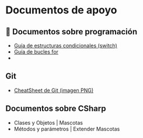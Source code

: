 # Documentos de apoyo

## 📄 Documentos sobre programación

- [Guía de estructuras condicionales (switch)](programacion/infoSwitch.md)
- [Guía de bucles for](infoFor.md)
- 

## <i class="bi bi-git"></i> Git

- [CheatSheet de Git (imagen PNG)](../descargas/GitCheatSheet.png)

## Documentos sobre CSharp

- Clases y Objetos | Mascotas
- Métodos y parámetros | Extender Mascotas